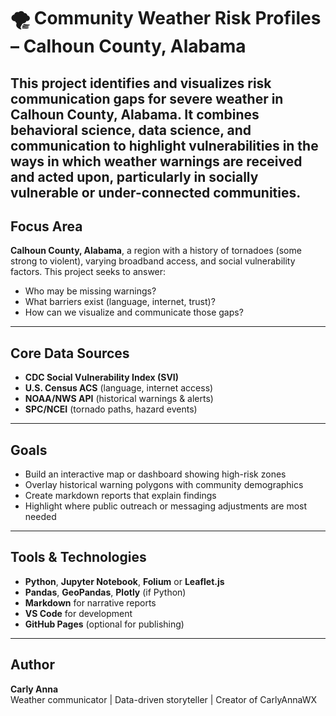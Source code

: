 # 🌪️ Community Weather Risk Profiles – Calhoun County, Alabama

This project identifies and visualizes risk communication gaps for severe weather in Calhoun County, Alabama. It combines behavioral science, data science, and communication to highlight vulnerabilities in the ways in which weather warnings are received and acted upon, particularly in socially vulnerable or under-connected communities. 
---

## Focus Area

**Calhoun County, Alabama**, a region with a history of tornadoes (some strong to violent), varying broadband access, and social vulnerability factors. This project seeks to answer:

- Who may be missing warnings?
- What barriers exist (language, internet, trust)?
- How can we visualize and communicate those gaps?

---

## Core Data Sources

- **CDC Social Vulnerability Index (SVI)**  
- **U.S. Census ACS** (language, internet access)  
- **NOAA/NWS API** (historical warnings & alerts)  
- **SPC/NCEI** (tornado paths, hazard events)

---

## Goals

- Build an interactive map or dashboard showing high-risk zones
- Overlay historical warning polygons with community demographics
- Create markdown reports that explain findings
- Highlight where public outreach or messaging adjustments are most needed

---

## Tools & Technologies

- **Python**, **Jupyter Notebook**, **Folium** or **Leaflet.js**
- **Pandas**, **GeoPandas**, **Plotly** (if Python)
- **Markdown** for narrative reports
- **VS Code** for development
- **GitHub Pages** (optional for publishing)

---

## Author

**Carly Anna**  
Weather communicator | Data-driven storyteller | Creator of CarlyAnnaWX
